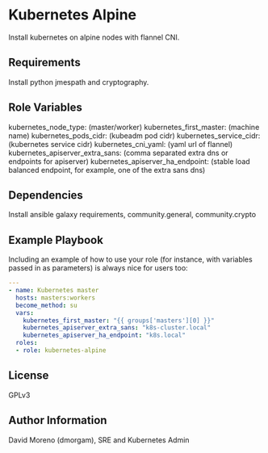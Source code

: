 Kubernetes Alpine
=========

Install kubernetes on alpine nodes with flannel CNI.

Requirements
------------

Install python jmespath and cryptography.

Role Variables
--------------

kubernetes_node_type:    (master/worker)
kubernetes_first_master: (machine name)
kubernetes_pods_cidr:    (kubeadm pod cidr)
kubernetes_service_cidr: (kubernetes service cidr)
kubernetes_cni_yaml:     (yaml url of flannel)
kubernetes_apiserver_extra_sans: (comma separated extra dns or endpoints for apiserver)
kubernetes_apiserver_ha_endpoint: (stable load balanced endpoint, for example, one of the extra sans dns)

Dependencies
------------

Install ansible galaxy requirements, community.general, community.crypto

Example Playbook
----------------

Including an example of how to use your role (for instance, with variables passed in as parameters) is always nice for users too:

```yaml
---
- name: Kubernetes master
  hosts: masters:workers
  become_method: su
  vars:
    kubernetes_first_master: "{{ groups['masters'][0] }}"
    kubernetes_apiserver_extra_sans: "k8s-cluster.local"
    kubernetes_apiserver_ha_endpoint: "k8s.local"
  roles:
  - role: kubernetes-alpine
```

License
-------

GPLv3

Author Information
------------------

David Moreno (dmorgam), SRE and Kubernetes Admin

